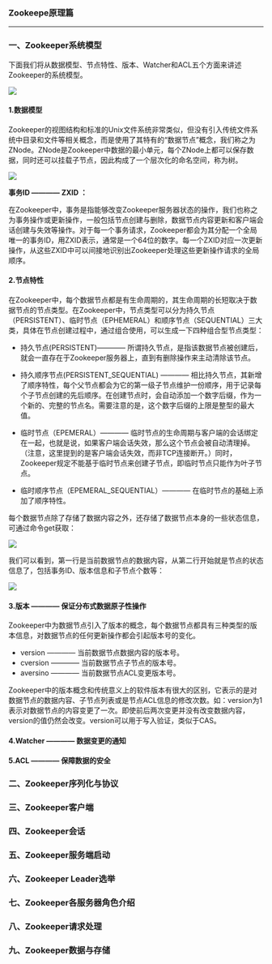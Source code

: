 ### Zookeepe原理篇 ###
***

### 一、Zookeeper系统模型 ###

下面我们将从数据模型、节点特性、版本、Watcher和ACL五个方面来讲述Zookeeper的系统模型。

![](https://i.imgur.com/ABzDzP5.png)

#### 1.数据模型 ####

Zookeeper的视图结构和标准的Unix文件系统非常类似，但没有引入传统文件系统中目录和文件等相关概念，而是使用了其特有的“数据节点”概念，我们称之为ZNode。ZNode是Zookeeper中数据的最小单元，每个ZNode上都可以保存数据，同时还可以挂载子节点，因此构成了一个层次化的命名空间，称为树。

![](https://i.imgur.com/7gH0CxK.jpg)

**事务ID ———— ZXID ：**

在Zookeeper中，事务是指能够改变Zookeeper服务器状态的操作，我们也称之为事务操作或更新操作，一般包括节点创建与删除，数据节点内容更新和客户端会话创建与失效等操作。对于每一个事务请求，Zookeeper都会为其分配一个全局唯一的事务ID，用ZXID表示，通常是一个64位的数字。每一个ZXID对应一次更新操作，从这些ZXID中可以间接地识别出Zookeeper处理这些更新操作请求的全局顺序。

#### 2.节点特性 ####

在Zookeeper中，每个数据节点都是有生命周期的，其生命周期的长短取决于数据节点的节点类型。在Zookeeper中，节点类型可以分为持久节点（PERSISTENT）、临时节点（EPHEMERAL）和顺序节点（SEQUENTIAL）三大类，具体在节点创建过程中，通过组合使用，可以生成一下四种组合型节点类型：

- 持久节点(PERSISTENT)———— 所谓持久节点，是指该数据节点被创建后，就会一直存在于Zookeeper服务器上，直到有删除操作来主动清除该节点。

- 持久顺序节点(PERSISTENT_SEQUENTIAL) ———— 相比持久节点，其新增了顺序特性，每个父节点都会为它的第一级子节点维护一份顺序，用于记录每个子节点创建的先后顺序。在创建节点时，会自动添加一个数字后缀，作为一个新的、完整的节点名。需要注意的是，这个数字后缀的上限是整型的最大值。
- 临时节点（EPEMERAL）———— 临时节点的生命周期与客户端的会话绑定在一起，也就是说，如果客户端会话失效，那么这个节点会被自动清理掉。（注意，这里提到的是客户端会话失效，而非TCP连接断开。）同时，Zookeeper规定不能基于临时节点来创建子节点，即临时节点只能作为叶子节点。
- 临时顺序节点（EPEMERAL_SEQUENTIAL）———— 在临时节点的基础上添加了顺序特性。

每个数据节点除了存储了数据内容之外，还存储了数据节点本身的一些状态信息，可通过命令get获取：

![](https://i.imgur.com/IssdOD2.png)

我们可以看到，第一行是当前数据节点的数据内容，从第二行开始就是节点的状态信息了，包括事务ID、版本信息和子节点个数等：

![](https://i.imgur.com/xvH2uRf.png)


#### 3.版本 ———— 保证分布式数据原子性操作 ####

Zookeeper中为数据节点引入了版本的概念，每个数据节点都具有三种类型的版本信息，对数据节点的任何更新操作都会引起版本号的变化。



- version ———— 当前数据节点数据内容的版本号。
- cversion ———— 当前数据节点子节点的版本号。
- aversino ———— 当前数据节点ACL变更版本号。

Zookeeper中的版本概念和传统意义上的软件版本有很大的区别，它表示的是对数据节点的数据内容、子节点列表或是节点ACL信息的修改次数。如：version为1表示对数据节点的内容变更了一次。即使前后两次变更并没有改变数据内容，version的值仍然会改变。version可以用于写入验证，类似于CAS。


#### 4.Watcher ———— 数据变更的通知 ####




#### 5.ACL ———— 保障数据的安全 ####


### 二、Zookeeper序列化与协议 ###






### 三、Zookeeper客户端 ###




### 四、Zookeeper会话 ###





### 五、Zookeeper服务端启动 ###




### 六、Zookeeper Leader选举 ###




### 七、Zookeeper各服务器角色介绍 ###




### 八、Zookeeper请求处理 ###





### 九、Zookeeper数据与存储 ###










